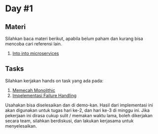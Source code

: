 # Day #1

## Materi
Silahkan baca materi berikut, apabila belum paham dan kurang bisa mencoba cari referensi lain.

1. [Into into microservices](./microservices.md)

## Tasks
Silahkan kerjakan hands on task yang ada pada:

1. [Memecah Monolithic](./tasks.md#memecah-monolithic-menjadi-microservices)
2. [Impelementasi Failure Handling](./tasks.md#implementasi-failure-handling)

Usahakan bisa diselesaikan dan di demo-kan. Hasil dari implementasi ini akan digunakan untuk tugas hari ke-2, dan hari ke-3 di minggu ini. Jika pekerjaan ini dirasa cukup sulit / memakan waktu lama, boleh dikerjakan secara team, silahkan berdiskusi, dan lakukan kerjasama untuk menyelesaikan.
